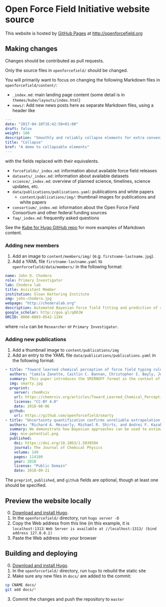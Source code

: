 # Open Force Field Initiative website source

This website is hosted by [GitHub Pages](https://pages.github.com/) at http://openforcefield.org

## Making changes

Changes should be contributed as pull requests.

Only the source files in `openforcefield/` should be changed.

You will primarily want to focus on changing the following Markdown files in `openforcefield/content/`:
* `_index.md`: main landing page content (some detail is in `themes/kube/layouts/index.html`)
* `news/`: Add new news posts here as separate Markdown files, using a header like
```yaml
---
date: "2017-04-10T16:42:50+01:00"
draft: false
weight: 180
description: "Smoothly and reliably collapse elements for extra convenience"
title: "Collapse"
bref: "A demo to collapsable elements"
---
```
with the fields replaced with their equivalents.
* `forcefields/_index.md`: information about available force field releases
* `datasets/_index.md`: information about available datasets
* `science/_index.md`: overview of planned science, timelines, science updates, etc.
* `data/publications/publications.yaml`: publications and white papers
   * `content/publications/img/`: thumbnail images for publications and white papers
* `consortium/_index.md`: information about the Open Force Field Consortium and other federal funding sources
* `faq/_index.md`: frequently asked questions

See the [Kube for Hugo GitHub repo](https://github.com/jeblister/kube) for more examples of Markdown content.

### Adding new members

1. Add an image to `content/members/img/` (e.g. `firstname-lastname.jpg`).
2. Add a YAML file `firstname-lastname.yaml` to `openforcefield/data/members/` in the following format:
```YAML
name: John D. Chodera
role: Primary Investigator
lab: Chodera lab
title: Assistant Member
institution: Sloan Kettering Institute
img: john-chodera.jpg
webpage: "http://choderalab.org"
description: Automated Bayesian force field fitting and prediction of systematic error
google_scholar: http://goo.gl/qO0JW
ORCID: 0000-0003-0542-119X
```
where `role` can be `Researcher` or `Primary Investigator`.

### Adding new publications

1. Add a thumbnail image to `content/publications/img`
2. Add an entry to the YAML file `data/publications/publications.yaml` in the following format:
```YAML
- title: "Toward learned chemical perception of force field typing rules"
  authors: "Camila Zanette, Caitlin C. Bannan, Christopher I. Bayly, Josh Fass, Michael K. Gilson, Michael R. Shirts, John Chodera, and David L. Mobley"
  summary: This paper introduces the SMIRNOFF format in the context of traditional force fields, explains the development and validation of our new small molecule force field smirnoff99Frosst, and highlights some directions the initiative is headed.
  img: smarty.jpg
  preprint:
    server: chemRxiv
    url: https://chemrxiv.org/articles/Toward_Learned_Chemical_Perception_of_Force_Field_Typing_Rules/6230627
    license: "CC-BY 4.0"
    date: 2018-08-06
  github:
    url: https://github.com/openforcefield/smarty
- title: "Uncertainty quantification confirms unreliable extrapolation toward high pressures for united-atom Mie $\\lambda$-6 force field"
  authors: "Richard A. Messerly, Michael R. Shirts, and Andrei F. Kazakov"
  summary: We demonstrate how Bayesian approaches can be used to estimate the reliability of predictions made with molecular mechanics force fields.
  img: mie-potential.png
  published:
    doi: https://doi.org/10.1063/1.5039504
    journal: The Journal of Chemical Physics
    volume: 149
    pages: 114109
    year: 2018
    license: "Public Domain"
    date: 2018-09-21
```
The `preprint`, `published`, and `github` fields are optional, though at least one should be specified.

## Preview the website locally

0. [Download and install Hugo](https://gohugo.io/getting-started/installing/).
1. In the `openforcefield/` directory, run `hugo server -D`
2. Copy the Web address from this line (in this example, it is `localhost:1313`:
```Web Server is available at //localhost:1313/ (bind address 127.0.0.1)```
3. Paste the Web address into your browser

## Building and deploying

0. [Download and install Hugo](https://gohugo.io/getting-started/installing/).
1. In the `openforcefield/` directory, run `hugo` to rebuild the static site
2. Make sure any new files in `docs/` are added to the commit:
```bash
cp CNAME docs/
git add docs/*
```
3. Commit the changes and push the repository to `master` 
